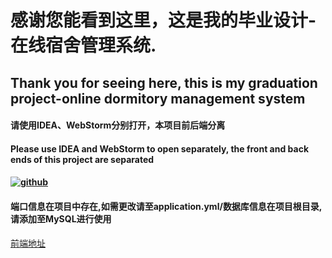 # 感谢您能看到这里，这是我的毕业设计-在线宿舍管理系统.

## Thank you for seeing here, this is my graduation project-online dormitory management system

#### 请使用IDEA、WebStorm分别打开，本项目前后端分离

#### Please use IDEA and WebStorm to open separately, the front and back ends of this project are separated

#### [![github](https://img.shields.io/badge/github-chenlun11-brightgreen.svg)](https://lchnan.cn)

#### 端口信息在项目中存在,如需更改请至application.yml/数据库信息在项目根目录,请添加至MySQL进行使用

[前端地址](https://github.com/chenglun11/dormitory_front)
